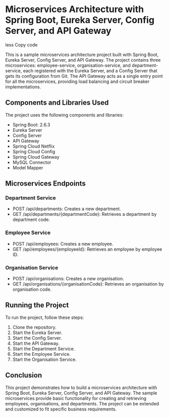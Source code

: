 <!DOCTYPE html>
<html lang="en">
<head>
    <meta charset="UTF-8">
    <meta name="viewport" content="width=device-width, initial-scale=1.0">
    
</head>
<body>
    <h1>Microservices Architecture with Spring Boot, Eureka Server, Config Server, and API Gateway</h1>
less
Copy code
<p>This is a sample microservices architecture project built with Spring Boot, Eureka Server, Config Server, and API Gateway. The project contains three microservices: employee-service, organisation-service, and department-service, each registered with the Eureka Server, and a Config Server that gets its configuration from Git. The API Gateway acts as a single entry point for all the microservices, providing load balancing and circuit breaker implementations.</p>

<h2>Components and Libraries Used</h2>

<p>The project uses the following components and libraries:</p>

<ul>
    <li>Spring Boot: 2.6.3</li>
    <li>Eureka Server</li>
    <li>Config Server</li>
    <li>API Gateway</li>
    <li>Spring Cloud Netflix</li>
    <li>Spring Cloud Config</li>
    <li>Spring Cloud Gateway</li>
    <li>MySQL Connector</li>
    <li>Model Mapper</li>
</ul>

<h2>Microservices Endpoints</h2>

<h3>Department Service</h3>

<ul>
    <li>POST /api/departments: Creates a new department.</li>
    <li>GET /api/departments/{departmentCode}: Retrieves a department by department code.</li>
</ul>

<h3>Employee Service</h3>

<ul>
    <li>POST /api/employees: Creates a new employee.</li>
    <li>GET /api/employees/{employeeId}: Retrieves an employee by employee ID.</li>
</ul>

<h3>Organisation Service</h3>

<ul>
    <li>POST /api/organisations: Creates a new organisation.</li>
    <li>GET /api/organisations/{organisationCode}: Retrieves an organisation by organisation code.</li>
</ul>

<h2>Running the Project</h2>

<p>To run the project, follow these steps:</p>

<ol>
    <li>Clone the repository.</li>
    <li>Start the Eureka Server.</li>
    <li>Start the Config Server.</li>
    <li>Start the API Gateway.</li>
    <li>Start the Department Service.</li>
    <li>Start the Employee Service.</li>
    <li>Start the Organisation Service.</li>
</ol>

<h2>Conclusion</h2>

<p>This project demonstrates how to build a microservices architecture with Spring Boot, Eureka Server, Config Server, and API Gateway. The sample microservices provide basic functionality for creating and retrieving employees, organisations, and departments. The project can be extended and customized to fit specific business requirements.</p>
</body>
</html>
